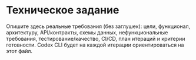 # Техническое задание

Опишите здесь реальные требования (без заглушек): цели, функционал, архитектуру, API/контракты, схемы данных, нефункциональные требования, тестирование/качество, CI/CD, план итераций и критерии готовности.
Codex CLI будет на каждой итерации ориентироваться на этот файл.
